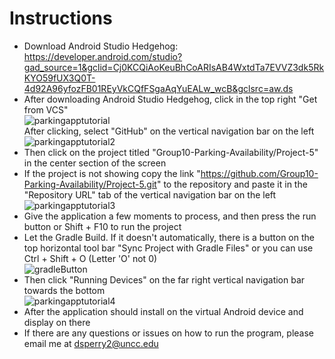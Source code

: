 # Instructions
- Download Android Studio Hedgehog: https://developer.android.com/studio?gad_source=1&gclid=Cj0KCQiAoKeuBhCoARIsAB4WxtdTa7EVVZ3dk5RkKYO59fUX3Q0T-4d92A96yfozFB01REyVkCQfFSgaAqYuEALw_wcB&gclsrc=aw.ds
- After downloading Android Studio Hedgehog, click in the top right "Get from VCS"
<br> ![parkingapptutorial](https://github.com/Group10-Parking-Availability/Project-3/assets/123900271/eb1d4c91-bcbb-438d-9d6c-67c39b924d98) <br>
 After clicking, select "GitHub" on the vertical navigation bar on the left
<br> ![parkingapptutorial2](https://github.com/Group10-Parking-Availability/Project-3/assets/123900271/03ca3903-07b1-4def-8cf7-1989f53106fd) <br>
- Then click on the project titled "Group10-Parking-Availability/Project-5" in the center section of the screen
- If the project is not showing copy the link "https://github.com/Group10-Parking-Availability/Project-5.git" to the repository and paste it in the "Repository URL" tab of the vertical navigation bar on the left
<br> ![parkingapptutorial3](https://github.com/Group10-Parking-Availability/Project-3/assets/123900271/8ce5b02c-f39b-4cd6-9bdc-bec59fb321ab) <br>
- Give the application a few moments to process, and then press the run button or Shift + F10 to run the project
- Let the Gradle Build. If it doesn't automatically, there is a button on the top horizontal tool bar "Sync Project with Gradle Files" or you can use Ctrl + Shift + O (Letter 'O' not 0)
<br> ![gradleButton](https://github.com/Group10-Parking-Availability/Project-5/assets/123900271/646860a7-1694-4072-a22c-52e93ff3f674) <br>
- Then click "Running Devices" on the far right vertical navigation bar towards the bottom
<br> ![parkingapptutorial4](https://github.com/Group10-Parking-Availability/Project-3/assets/123900271/3d6aedae-d42a-496d-bc7b-451e1d273034) <br>
- After the application should install on the virtual Android device and display on there
- If there are any questions or issues on how to run the program, please email me at dsperry2@uncc.edu
